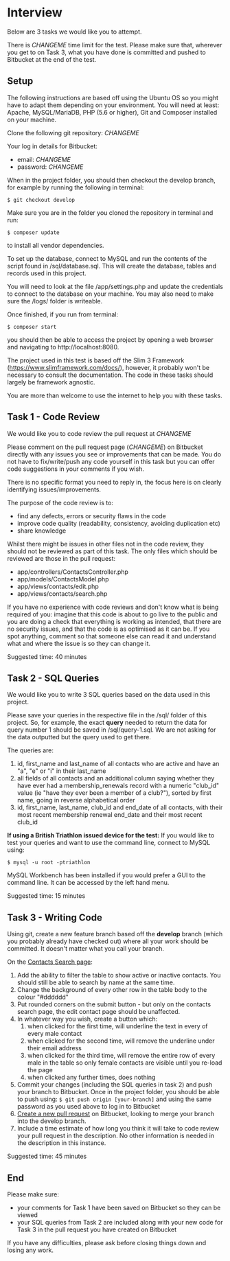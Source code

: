 #  Interview

Below are 3 tasks we would like you to attempt.

There is *CHANGEME* time limit for the test. Please make sure that, wherever you get to on Task 3, what you have done is committed and pushed to Bitbucket at the end of the test.


## Setup

The following instructions are based off using the Ubuntu OS so you might have to adapt them depending on your environment. You will need at least: Apache, MySQL/MariaDB, PHP (5.6 or higher), Git and Composer installed on your machine.

Clone the following git repository: *CHANGEME*

Your log in details for Bitbucket:

* email: *CHANGEME*
* password: *CHANGEME*

When in the project folder, you should then checkout the develop branch, for example by running the following in terminal:

```
$ git checkout develop
```

Make sure you are in the folder you cloned the repository in terminal and run:

```
$ composer update
```

to install all vendor dependencies.

To set up the database, connect to MySQL and run the contents of the script found in /sql/database.sql. This will create the database, tables and records used in this project.

You will need to look at the file /app/settings.php and update the credentials to connect to the database on your machine. You may also need to make sure the /logs/ folder is writeable.

Once finished, if you run from terminal:

```
$ composer start
```

you should then be able to access the project by opening a web browser and navigating to http://localhost:8080.

The project used in this test is based off the Slim 3 Framework (https://www.slimframework.com/docs/), however, it probably won't be necessary to consult the documentation. The code in these tasks should largely be framework agnostic.

You are more than welcome to use the internet to help you with these tasks.


## Task 1 - Code Review

We would like you to code review the pull request at *CHANGEME*

Please comment on the pull request page (*CHANGEME*) on Bitbucket directly with any issues you see or improvements that can be made. You do not have to fix/write/push any code yourself in this task but you can offer code suggestions in your comments if you wish.

There is no specific format you need to reply in, the focus here is on clearly identifying issues/improvements.

The purpose of the code review is to:

* find any defects, errors or security flaws in the code
* improve code quality (readability, consistency, avoiding duplication etc)
* share knowledge

Whilst there might be issues in other files not in the code review, they should not be reviewed as part of this task. The only files which should be reviewed are those in the pull request:

* app/controllers/ContactsController.php
* app/models/ContactsModel.php
* app/views/contacts/edit.php
* app/views/contacts/search.php

If you have no experience with code reviews and don't know what is being required of you: imagine that this code is about to go live to the public and you are doing a check that everything is working as intended, that there are no security issues, and that the code is as optimised as it can be. If you spot anything, comment so that someone else can read it and understand what and where the issue is so they can change it.

Suggested time: 40 minutes


## Task 2 - SQL Queries

We would like you to write 3 SQL queries based on the data used in this project.

Please save your queries in the respective file in the /sql/ folder of this project. So, for example, the exact **query** needed to return the data for query number 1 should be saved in /sql/query-1.sql. We are not asking for the data outputted but the query used to get there.

The queries are:

1. id, first_name and last_name of all contacts who are active and have an "a", "e" or "i" in their last_name
2. all fields of all contacts and an additional column saying whether they have ever had a membership_renewals record with a numeric "club_id" value (ie "have they ever been a member of a club?"), sorted by first name, going in reverse alphabetical order
3. id, first_name, last_name, club_id and end_date of all contacts, with their most recent membership renewal end_date and their most recent club_id

__If using a British Triathlon issued device for the test:__
If you would like to test your queries and want to use the command line, connect to MySQL using:
```
$ mysql -u root -ptriathlon
```
MySQL Workbench has been installed if you would prefer a GUI to the command line. It can be accessed by the left hand menu.

Suggested time: 15 minutes


## Task 3 - Writing Code

Using git, create a new feature branch based off the **develop** branch (which you probably already have checked out) where all your work should be committed. It doesn't matter what you call your branch.

On the [Contacts Search page](http://localhost:8080):

1. Add the ability to filter the table to show active or inactive contacts. You should still be able to search by name at the same time.
2. Change the background of every other row in the table body to the colour "#dddddd"
3. Put rounded corners on the submit button - but only on the contacts search page, the edit contact page should be unaffected.
4. In whatever way you wish, create a button which:
	1. when clicked for the first time, will underline the text in every <td> of every male contact
	2. when clicked for the second time, will remove the underline under their email address
	3. when clicked for the third time, will remove the entire row of every male in the table so only female contacts are visible until you re-load the page
	4. when clicked any further times, does nothing
5. Commit your changes (including the SQL queries in task 2) and push your branch to Bitbucket. Once in the project folder, you should be able to push using: `$ git push origin [your-branch]` and using the same password as you used above to log in to Bitbucket
6. [Create a new pull request](*CHANGEME*) on Bitbucket, looking to merge your branch into the develop branch.
7. Include a time estimate of how long you think it will take to code review your pull request in the description. No other information is needed in the description in this instance.

Suggested time: 45 minutes

## End

Please make sure:

* your comments for Task 1 have been saved on Bitbucket so they can be viewed
* your SQL queries from Task 2 are included along with your new code for Task 3 in the pull request you have created on Bitbucket

If you have any difficulties, please ask before closing things down and losing any work.